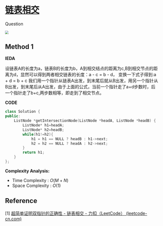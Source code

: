 # [链表相交](https://leetcode-cn.com/problems/intersection-of-two-linked-lists-lcci/)

Question

<img src="https://i.bmp.ovh/imgs/2021/01/57596395eca92142.png" style="zoom:67%;" />



## Method 1

**IEDA**

设链表A的长度为a，链表B的长度为b，A到相交结点的距离为c,B到相交节点的距离为d，显然可以得到两者相交链表的长度：a - c = b - d， 变换一下式子得到:a + d = b + c
我们用一个指针从链表A出发，到末尾后就从B出发，用另一个指针从B出发，到末尾后从A出发，由于上面的公式，当前一个指针走了a+d步数时，后一个指针走了b+c,两步数相等，即走到了相交节点。



**CODE**

```C++
class Solution {
public:
    ListNode *getIntersectionNode(ListNode *headA, ListNode *headB) {
        ListNode* h1=headA;
        ListNode* h2=headB;
        while(h1!=h2){
            h1 = h1 == NULL ? headB : h1->next;
            h2 = h2 == NULL ? headA : h2->next;
        }
        return h1;
    }
};
```



**Complexity Analysis:**

* Time Complexity : $O(M+N)$
* Space Complexity : $O(1)$



## Reference

[1] [超简单证明双指针的正确性 - 链表相交 - 力扣（LeetCode） (leetcode-cn.com)](https://leetcode-cn.com/problems/intersection-of-two-linked-lists-lcci/solution/chao-jian-dan-zheng-ming-shuang-zhi-zhen-de-zheng-/)

